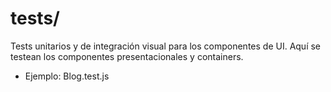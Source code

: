# __tests__/

Tests unitarios y de integración visual para los componentes de UI. Aquí se testean los componentes presentacionales y containers.

- Ejemplo: Blog.test.js
